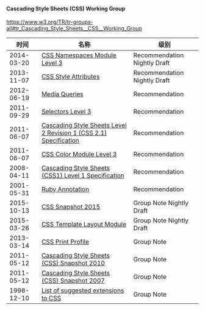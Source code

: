#### Cascading Style Sheets (CSS) Working Group

https://www.w3.org/TR/tr-groups-all#tr_Cascading_Style_Sheets__CSS__Working_Group

时间 | 名称 | 级别
-----|------|----
2014-03-20  | [CSS Namespaces Module Level 3](http://www.w3.org/TR/css-namespaces-3/)    | Recommendation Nightly Draft
2013-11-07  | [CSS Style Attributes  ](http://www.w3.org/TR/css-style-attr) | Recommendation Nightly Draft
2012-06-19  | [Media Queries ](http://www.w3.org/TR/css3-mediaqueries/) | Recommendation
2011-09-29  | [Selectors Level 3 ](http://www.w3.org/TR/css3-selectors/) | Recommendation
2011-06-07  | [Cascading Style Sheets Level 2 Revision 1 (CSS 2.1) Specification ](http://www.w3.org/TR/CSS2) | Recommendation
2011-06-07  | [CSS Color Module Level 3  ](http://www.w3.org/TR/css3-color) | Recommendation
2008-04-11  | [Cascading Style Sheets (CSS1) Level 1 Specification](http://www.w3.org/TR/REC-CSS1) | Recommendation
2001-05-31  | [Ruby Annotation](http://www.w3.org/TR/ruby/) | Recommendation
2015-10-13  | [CSS Snapshot 2015 ](https://www.w3.org/TR/css-2015/) | Group Note Nightly Draft
2015-03-26  | [CSS Template Layout Module](http://www.w3.org/TR/css-template-3/) | Group Note Nightly Draft
2013-03-14  | [CSS Print Profile ](http://www.w3.org/TR/css-print/) | Group Note
2011-05-12  | [Cascading Style Sheets (CSS) Snapshot 2010](http://www.w3.org/TR/css-2010/) | Group Note
2011-05-12  | [Cascading Style Sheets (CSS) Snapshot 2007](http://www.w3.org/TR/css-beijing/) | Group Note
1998-12-10  | [List of suggested extensions to CSS](http://www.w3.org/TR/NOTE-CSS-potential) | Group Note


